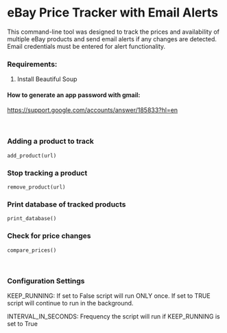 # eBay Price Tracker with Email Alerts

This command-line tool was designed to track the prices and availability of multiple eBay products and send email alerts if any changes are detected. Email credentials must be entered for alert functionality.



### Requirements: 

1. Install Beautiful Soup


#### How to generate an app password with gmail:
<url>https://support.google.com/accounts/answer/185833?hl=en</url>

<br>

### Adding a product to track
<code>add_product(url)</code>


### Stop tracking a product
<code>remove_product(url)</code>


### Print database of tracked products
<code>print_database()</code>


### Check for price changes
<code>compare_prices()</code>

<br>

### Configuration Settings 

KEEP_RUNNING: If set to False script will run ONLY once. If set to TRUE script will continue to run in the background.

INTERVAL_IN_SECONDS: Frequency the script will run if KEEP_RUNNING is set to True


